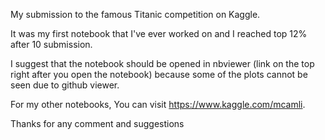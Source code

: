 My submission to the famous Titanic competition on Kaggle.

It was my first notebook that I've ever worked on and I reached top 12% after 10 submission.

I suggest that the notebook should be opened in nbviewer (link on the top right after you open the notebook) because some of the plots cannot be seen due to github viewer.

For my other notebooks, You can visit https://www.kaggle.com/mcamli.

Thanks for any comment and suggestions
